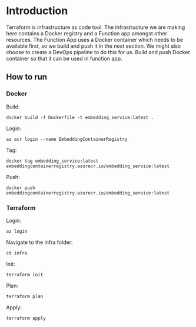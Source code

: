 # Introduction

Terraform is infrastructure as code tool. The infrastructure we are making here contains a Docker registry and a Function app amongst other resources.
The Function App uses a Docker container which needs to be available first, so we build and push it in the next section. We might also choose to create a DevOps pipeline to do this for us.
Build and push Docker container so that it can be used in function app.

## How to run

### Docker

Build: 

`docker build -f Dockerfile -t embedding_service:latest . `


Login: 

`az acr login --name EmbeddingContainerRegistry `

Tag: 

`docker tag embedding_service:latest embeddingcontainerregistry.azurecr.io/embedding_service:latest`

Push: 

`docker push embeddingcontainerregistry.azurecr.io/embedding_service:latest`

### Terraform

Login:

`az login`

Navigate to the infra folder:

`cd infra`

Init:

`terraform init` 

Plan:

`terraform plan` 


Apply:

`terraform apply`


